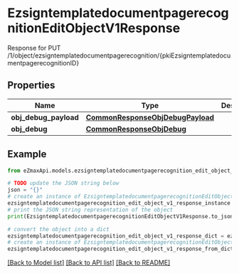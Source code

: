 # EzsigntemplatedocumentpagerecognitionEditObjectV1Response

Response for PUT /1/object/ezsigntemplatedocumentpagerecognition/{pkiEzsigntemplatedocumentpagerecognitionID}

## Properties

Name | Type | Description | Notes
------------ | ------------- | ------------- | -------------
**obj_debug_payload** | [**CommonResponseObjDebugPayload**](CommonResponseObjDebugPayload.md) |  | 
**obj_debug** | [**CommonResponseObjDebug**](CommonResponseObjDebug.md) |  | [optional] 

## Example

```python
from eZmaxApi.models.ezsigntemplatedocumentpagerecognition_edit_object_v1_response import EzsigntemplatedocumentpagerecognitionEditObjectV1Response

# TODO update the JSON string below
json = "{}"
# create an instance of EzsigntemplatedocumentpagerecognitionEditObjectV1Response from a JSON string
ezsigntemplatedocumentpagerecognition_edit_object_v1_response_instance = EzsigntemplatedocumentpagerecognitionEditObjectV1Response.from_json(json)
# print the JSON string representation of the object
print(EzsigntemplatedocumentpagerecognitionEditObjectV1Response.to_json())

# convert the object into a dict
ezsigntemplatedocumentpagerecognition_edit_object_v1_response_dict = ezsigntemplatedocumentpagerecognition_edit_object_v1_response_instance.to_dict()
# create an instance of EzsigntemplatedocumentpagerecognitionEditObjectV1Response from a dict
ezsigntemplatedocumentpagerecognition_edit_object_v1_response_from_dict = EzsigntemplatedocumentpagerecognitionEditObjectV1Response.from_dict(ezsigntemplatedocumentpagerecognition_edit_object_v1_response_dict)
```
[[Back to Model list]](../README.md#documentation-for-models) [[Back to API list]](../README.md#documentation-for-api-endpoints) [[Back to README]](../README.md)


